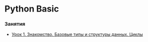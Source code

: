 # Python Basic


### Занятия

- [Урок 1. Знакомство. Базовые типы и структуры данных. Циклы](lessons/lesson.01/)
